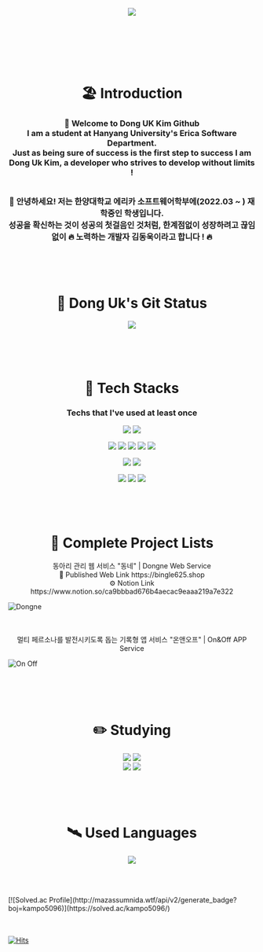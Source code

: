 <p align="center">
<img src="https://capsule-render.vercel.app/api?type=Waving&color=33FFFF&height=300&section=header&text=Dong%20Uk's%20Github%20🏄&fontSize=80" />
</p><br/><br/><br/><br/><br/>

<h1 align="center">🏖 Introduction</h1>
<h3 align="center"> 👋 Welcome to Dong UK Kim Github </br>
I am a student at Hanyang University's Erica Software Department.</br>
Just as being sure of success is the first step to success
I am Dong Uk Kim, a developer who strives to develop without limits ! </br></br>

👋 안녕하세요! 저는 한양대학교 에리카 소프트웨어학부에(2022.03 ~ ) 재학중인 학생입니다. </br>
성공을 확신하는 것이 성공의 첫걸음인 것처럼, 한계점없이 성장하려고 끊임없이 🔥 노력하는 개발자 김동욱이라고 합니다 ! 🔥 </h3>
</br></br></br>



<h1 align="center">🚋 Dong Uk's Git Status</h1>
<p align="center">
<img src="https://github-readme-stats.vercel.app/api?username=UnivDonguk22&theme=blue-green"/>
</p>
</br></br><br/>



<h1 align="center"> 🚀 Tech Stacks</h1>

<h3 align="center"> Techs that I've used at least once </h3>

<p align="center">
<img src="https://img.shields.io/badge/Python-3766AB?style=flat-square&logo=Python&logoColor=white"/>
<img src="https://img.shields.io/badge/C-A8B9CC?style=flat-square&logo=C&logoColor=white"/> </br>

<p align="center">
<img src="https://img.shields.io/badge/AWS-232F3E?style=flat-square&logo=Amazon AWS&logoColor=white"/>
<img src="https://img.shields.io/badge/MySQL-4479A1?style=flat-square&logo=MySQL&logoColor=white"/>
<img src="https://img.shields.io/badge/Node.js-339933?style=flat-square&logo=Node.js&logoColor=white"/>
<img src="https://img.shields.io/badge/Express-000000?style=flat-square&logo=Express&logoColor=white"/>
<img src="https://img.shields.io/badge/NGINX-009639?style=flat-square&logo=NGINX&logoColor=white"/> </br>

<p align="center">
<img src="https://img.shields.io/badge/Postman-FF6C37?style=flat-square&logo=Postman&logoColor=white"/>
<img src="https://img.shields.io/badge/Swagger-85EA2D?style=flat-square&logo=Swagger&logoColor=white"/> </br>

<p align="center">
<img src="https://img.shields.io/badge/Notion-000000?style=flat-square&logo=Notion&logoColor=white"/>
<img src="https://img.shields.io/badge/Slack-4A154B?style=flat-square&logo=Slack&logoColor=white"/>
<img src="https://img.shields.io/badge/Figma-232F3E?style=flat-square&logo=Figma&logoColor=white"/> </p>
</br></br></br>



<h1 align="center">🌉 Complete Project Lists</h1>
<p align="center"> 동아리 관리 웹 서비스 "동네" | Dongne Web Service </br> 
📢 Published Web Link https://bingle625.shop </br>
⚙️ Notion Link https://www.notion.so/ca9bbbad676b4aecac9eaaa219a7e322 </p>

![Dongne](https://user-images.githubusercontent.com/106023670/192161005-dcfebe82-dfe2-4527-bde8-aa927ef07884.png)
</br></br></br>

<p align="center"> 멀티 페르소나를 발전시키도록 돕는 기록형 앱 서비스 "온앤오프" | On&Off APP Service </br>

![On Off](https://user-images.githubusercontent.com/106023670/192161215-7dc41ca2-2900-4373-b267-5dd7fa16e5e9.png)
</br></br></br></br></br>



<h1 align="center"> ✏️ Studying</h1>
<p align="center">
<img src="https://img.shields.io/badge/Android-3DDC84?style=flat-square&logo=Android&logoColor=white"/>
<img src="https://img.shields.io/badge/Kotlin-7F52FF?style=flat-square&logo=Kotlin&logoColor=white"/></br>
<img src="https://img.shields.io/badge/NestJs-E0234E?style=flat-square&logo=NestJs&logoColor=white"/>
<img src="https://img.shields.io/badge/TypeScript-3178C6?style=flat-square&logo=TypeScript&logoColor=white"/>
</p>
</br></br></br>



<h1 align="center">🛰 Used Languages</h1>

<p align="center">
<img src="https://github-readme-stats.vercel.app/api/top-langs/?username=UnivDonguk22&layout=compact&theme=vision-friendly-dark&langs_count=3"/>
</p>

</br>
</br>
</br>
[![Solved.ac Profile](http://mazassumnida.wtf/api/v2/generate_badge?boj=kampo5096)](https://solved.ac/kampo5096/)

</br>
</br>
</br>


[![Hits](https://hits.seeyoufarm.com/api/count/incr/badge.svg?url=https%3A%2F%2Fgithub.com%2FUnivDonguk22&count_bg=%230DC0E3&title_bg=%231592C8&icon=&icon_color=%232A0ED5&title=hits&edge_flat=false)](https://hits.seeyoufarm.com)
